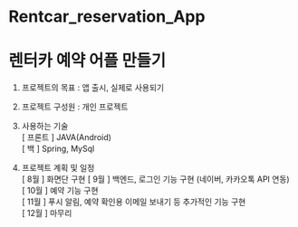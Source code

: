 # Rentcar_reservation_App
# 렌터카 예약 어플 만들기

1. 프로젝트의 목표 
: 앱 출시, 실제로 사용되기

2. 프로젝트 구성원
: 개인 프로젝트

3. 사용하는 기술   
[ 프론트 ] JAVA(Android)   
[ 백 ] Spring, MySql   

4. 프로젝트 계획 및 일정   
[ 8월 ] 화면단 구현
[ 9월 ] 백엔드, 로그인 기능 구현 (네이버, 카카오톡 API 연동)   
[ 10월 ] 예약 기능 구현   
[ 11월 ] 푸시 알림, 예약 확인용 이메일 보내기 등 추가적인 기능 구현   
[ 12월 ] 마무리    
